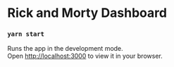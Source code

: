 # Rick and Morty Dashboard

### `yarn start`

Runs the app in the development mode.\
Open [http://localhost:3000](http://localhost:3000) to view it in your browser.
